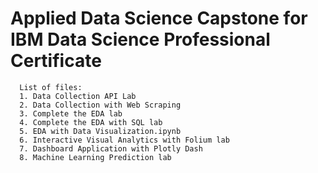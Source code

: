 # Applied Data Science Capstone for IBM Data Science Professional Certificate
      
      List of files:
      1. Data Collection API Lab
      2. Data Collection with Web Scraping
      3. Complete the EDA lab
      4. Complete the EDA with SQL lab
      5. EDA with Data Visualization.ipynb
      6. Interactive Visual Analytics with Folium lab
      7. Dashboard Application with Plotly Dash
      8. Machine Learning Prediction lab
